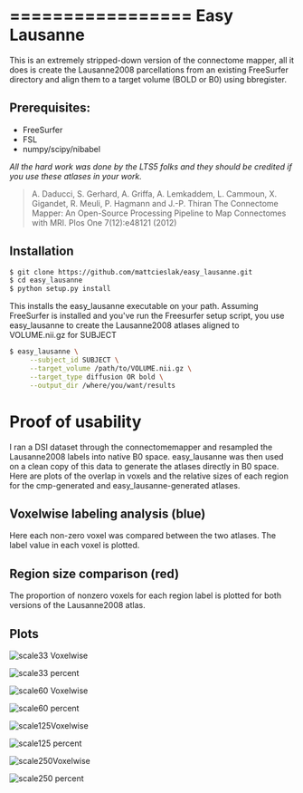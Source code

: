 =================
Easy Lausanne
=================

This is an extremely stripped-down version of the connectome mapper,
all it does is create the Lausanne2008 parcellations from an 
existing FreeSurfer directory and align them to a target volume (BOLD or B0)
using bbregister.

Prerequisites:
---------------
 * FreeSurfer
 * FSL
 * numpy/scipy/nibabel

*All the hard work was done by the LTS5 folks and they 
should be credited if you use these atlases in your work.*

> A. Daducci, S. Gerhard, A. Griffa, A. Lemkaddem, L. Cammoun, X. Gigandet, 
> R. Meuli, P. Hagmann and J.-P. Thiran The Connectome Mapper: An Open-Source 
> Processing Pipeline to Map Connectomes with MRI. Plos One 7(12):e48121 (2012)

Installation
--------------

```bash
$ git clone https://github.com/mattcieslak/easy_lausanne.git
$ cd easy_lausanne
$ python setup.py install
```

This installs the easy_lausanne executable on your path. Assuming FreeSurfer 
is installed and you've run the Freesurfer setup script, you use easy_lausanne
to create the Lausanne2008 atlases aligned to VOLUME.nii.gz for SUBJECT

```bash
$ easy_lausanne \
     --subject_id SUBJECT \
     --target_volume /path/to/VOLUME.nii.gz \
     --target_type diffusion OR bold \
     --output_dir /where/you/want/results
```

Proof of usability
===================

I ran a DSI dataset through the connectomemapper and resampled the Lausanne2008
labels into native B0 space.  easy_lausanne was then used on a clean copy of
this data to generate the atlases directly in B0 space.  Here are plots of 
the overlap in voxels and the relative sizes of each region for the cmp-generated
and easy_lausanne-generated atlases.

Voxelwise labeling analysis (blue)
---------------------------------
Here each non-zero voxel was compared between the two atlases. The label value
in each voxel is plotted.

Region size comparison (red)
-------------------------------
The proportion of nonzero voxels for each region label is plotted for both versions 
of the Lausanne2008 atlas.

Plots
--------

![scale33 Voxelwise](doc/scale33.voxelwise_corr.png)

![scale33 percent](doc/scale33.region_percentage.png)

![scale60 Voxelwise](doc/scale60.voxelwise_corr.png)

![scale60 percent](doc/scale60.region_percentage.png)

![scale125Voxelwise](doc/scale125.voxelwise_corr.png)

![scale125 percent](doc/scale125.region_percentage.png)

![scale250Voxelwise](doc/scale250.voxelwise_corr.png)

![scale250 percent](doc/scale250.region_percentage.png)

